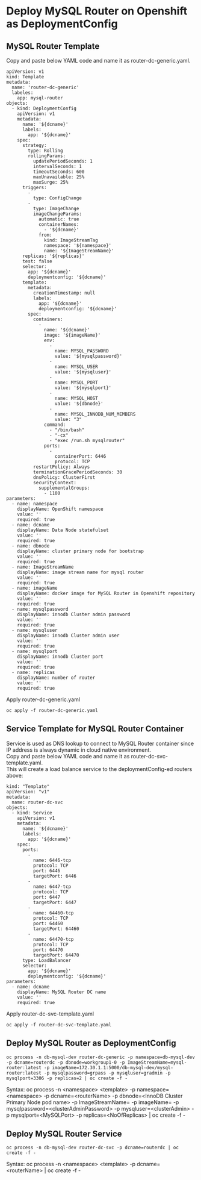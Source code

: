 # Deploy MySQL Router on Openshift as DeploymentConfig
## MySQL Router Template 
Copy and paste below YAML code and name it as router-dc-generic.yaml.
```
apiVersion: v1
kind: Template
metadata:
  name: 'router-dc-generic'
  labeles:
    app: mysql-router
objects:
  - kind: DeploymentConfig
    apiVersion: v1
    metadata:
      name: '${dcname}'
      labels:
        app: '${dcname}'
    spec:
      strategy:
        type: Rolling
        rollingParams:
          updatePeriodSeconds: 1
          intervalSeconds: 1
          timeoutSeconds: 600
          maxUnavailable: 25%
          maxSurge: 25%
      triggers:
        - 
          type: ConfigChange
        - 
          type: ImageChange
          imageChangeParams:
            automatic: true
            containerNames:
              - '${dcname}'
            from:
              kind: ImageStreamTag
              namespace: '${namespace}'
              name: '${ImageStreamName}'
      replicas: '${replicas}'
      test: false
      selector:
        app: '${dcname}'
        deploymentconfig: '${dcname}'
      template:
        metadata:
          creationTimestamp: null
          labels:
            app: '${dcname}'
            deploymentconfig: '${dcname}'
        spec:
          containers:
            -
              name: '${dcname}'
              image: '${imageName}'
              env:
                - 
                  name: MYSQL_PASSWORD
                  value: '${mysqlpassword}'
                - 
                  name: MYSQL_USER
                  value: '${mysqluser}'
                - 
                  name: MYSQL_PORT
                  value: '${mysqlport}'
                - 
                  name: MYSQL_HOST
                  value: '${dbnode}'
                - 
                  name: MYSQL_INNODB_NUM_MEMBERS
                  value: "3"
              command:
                - "/bin/bash"
                - "-cx"
                - "exec /run.sh mysqlrouter"  
              ports:
                -
                  containerPort: 6446
                  protocol: TCP
          restartPolicy: Always
          terminationGracePeriodSeconds: 30
          dnsPolicy: ClusterFirst
          securityContext:
            supplementalGroups:
              - 1100
parameters:
  - name: namespace
    displayName: OpenShift namespace
    value: ''
    required: true
  - name: dcname
    displayName: Data Node statefulset
    value: ''
    required: true
  - name: dbnode
    displayName: cluster primary node for bootstrap
    value: ''
    required: true
  - name: ImageStreamName
    displayName: image stream name for mysql router
    value: ''
    required: true
  - name: imageName
    displayName: docker image for MySQL Router in Openshift repository
    value: ''
    required: true
  - name: mysqlpassword
    displayName: innodb Cluster admin password
    value: ''
    required: true
  - name: mysqluser
    displayName: innodb Cluster admin user
    value: ''
    required: true
  - name: mysqlport
    displayName: innodb Cluster port
    value: ''
    required: true
  - name: replicas
    displayName: number of router
    value: ''
    required: true
```
Apply router-dc-generic.yaml
```
oc apply -f router-dc-generic.yaml
```
## Service Template for MySQL Router Container
Service is used as DNS lookup to connect to MySQL Router container since IP address is always dynamic in cloud native environment.\
Copy and paste below YAML code and name it as router-dc-svc-template.yaml.\
This will create a load balance service to the deploymentConfig-ed routers above:
```
kind: "Template"
apiVersion: "v1"
metadata:
  name: router-dc-svc
objects:
  - kind: Service
    apiVersion: v1
    metadata:
      name: '${dcname}'
      labels:
        app: '${dcname}'
    spec:
      ports:
        -
          name: 6446-tcp
          protocol: TCP
          port: 6446
          targetPort: 6446
        - 
          name: 6447-tcp
          protocol: TCP
          port: 6447
          targetPort: 6447
        -
          name: 64460-tcp
          protocol: TCP
          port: 64460
          targetPort: 64460
        - 
          name: 64470-tcp
          protocol: TCP
          port: 64470
          targetPort: 64470
      type: LoadBalancer
      selector:
        app: '${dcname}'
        deploymentconfig: '${dcname}'
parameters:
  - name: dcname
    displayName: MySQL Router DC name
    value: ''
    required: true
```
Apply router-dc-svc-template.yaml
```
oc apply -f router-dc-svc-template.yaml
```
## Deploy MySQL Router as DeploymentConfig
```
oc process -n db-mysql-dev router-dc-generic -p namespace=db-mysql-dev -p dcname=routerdc -p dbnode=workgroup1-0 -p ImageStreamName=mysql-router:latest -p imageName=172.30.1.1:5000/db-mysql-dev/mysql-router:latest -p mysqlpassword=grpass -p mysqluser=gradmin -p mysqlport=3306 -p replicas=2 | oc create -f -
```
Syntax: oc process -n \<namespace> \<template> -p namespace=\<namespace> -p dcname=\<routerName> -p dbnode=\<InnoDB Cluster Primary Node pod name> -p ImageStreamName=<imageStreamName> -p imageName=<imageName> -p mysqlpassword=\<clusterAdminPassword> -p mysqluser=\<clusterAdmin> -p mysqlport=\<MySQLPort> -p replicas=\<NoOfReplicas> | oc create -f -
  
## Deploy MySQL Router Service
```
oc process -n db-mysql-dev router-dc-svc -p dcname=routerdc | oc create -f -
```
Syntax: oc process -n \<namespace> \<template> -p dcname=\<routerName> | oc create -f -
